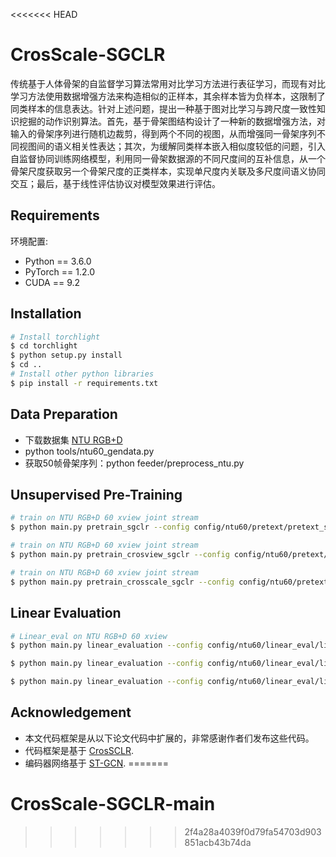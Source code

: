<<<<<<< HEAD
# CrosScale-SGCLR

传统基于人体骨架的自监督学习算法常用对比学习方法进行表征学习，而现有对比学习方法使用数据增强方法来构造相似的正样本，其余样本皆为负样本，这限制了同类样本的信息表达。针对上述问题，提出一种基于图对比学习与跨尺度一致性知识挖掘的动作识别算法。首先，基于骨架图结构设计了一种新的数据增强方法，对输入的骨架序列进行随机边裁剪，得到两个不同的视图，从而增强同一骨架序列不同视图间的语义相关性表达；其次，为缓解同类样本嵌入相似度较低的问题，引入自监督协同训练网络模型，利用同一骨架数据源的不同尺度间的互补信息，从一个骨架尺度获取另一个骨架尺度的正类样本，实现单尺度内关联及多尺度间语义协同交互；最后，基于线性评估协议对模型效果进行评估。

## Requirements
  环境配置:
  - Python == 3.6.0
  - PyTorch == 1.2.0
  - CUDA == 9.2

## Installation
  ```bash
  # Install torchlight
  $ cd torchlight
  $ python setup.py install
  $ cd ..
  # Install other python libraries
  $ pip install -r requirements.txt
  ```

## Data Preparation
- 下载数据集 [NTU RGB+D](https://github.com/shahroudy/NTURGB-D) 
- python tools/ntu60_gendata.py 
- 获取50帧骨架序列：python feeder/preprocess_ntu.py

## Unsupervised Pre-Training
```bash
# train on NTU RGB+D 60 xview joint stream
$ python main.py pretrain_sgclr --config config/ntu60/pretext/pretext_sgclr_xview_joint.yaml

# train on NTU RGB+D 60 xview joint stream
$ python main.py pretrain_crosview_sgclr --config config/ntu60/pretext/pretext_crosview_sgclr_xview_joint.yaml

# train on NTU RGB+D 60 xview joint stream
$ python main.py pretrain_crosscale_sgclr --config config/ntu60/pretext/pretext_crosscale_sgclr_xview_joint.yaml
```

## Linear Evaluation
```bash
# Linear_eval on NTU RGB+D 60 xview
$ python main.py linear_evaluation --config config/ntu60/linear_eval/linear_eval_sgclr_xview_joint.yaml

$ python main.py linear_evaluation --config config/ntu60/linear_eval/linear_eval_crosview_sgclr_xview_joint.yaml

$ python main.py linear_evaluation --config config/ntu60/linear_eval/linear_eval_crosscale_sgclr_xview_joint.yaml
```
  
## Acknowledgement
- 本文代码框架是从以下论文代码中扩展的，非常感谢作者们发布这些代码。
- 代码框架是基于 [CrosSCLR](https://github.com/LinguoLi/CrosSCLR).
- 编码器网络基于 [ST-GCN](https://github.com/yysijie/st-gcn/blob/master/OLD_README.md).
=======
# CrosScale-SGCLR-main
>>>>>>> 2f4a28a4039f0d79fa54703d903851acb43b74da
